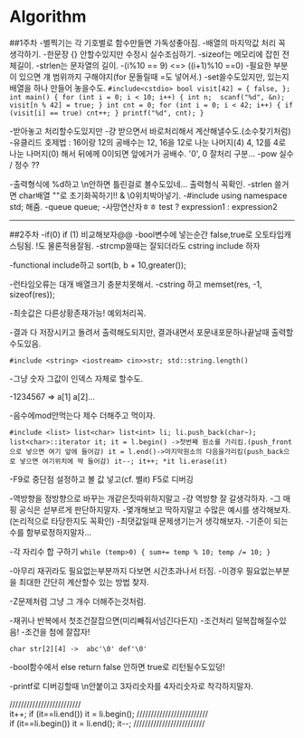 # Algorithm
##1주차
-별찍기는 각 기호별로 함수만들면 가독성좋아짐.
-배열의 마지막값 처리 꼭 생각하기.
-한문장 {} 안할수있지만 수정시 실수조심하기.
-sizeof는 메모리에 잡힌 전체길이.
-strlen는 문자열의 길이.
-(i%10 == 9) <=> ((i+1)%10 ==0)
-필요한 부분이 있으면 걔 범위까지 구해야지(for 문돌릴때 =도 넣어서.)
-set쓸수도있지만, 있는지 배열을 하나 만들어 놓을수도.
`#include<cstdio>
bool visit[42] = { false, };
int main() {
	for (int i = 0; i < 10; i++) {
		int n;  scanf("%d", &n);
		visit[n % 42] = true;
	}
	int cnt = 0;
	for (int i = 0; i < 42; i++) {
		if (visit[i] == true) cnt++;
	}
	printf("%d", cnt);
}`


-받아놓고 처리할수도있지만
-걍 받으면서 바로처리해서 계산해낼수도.(소수찾기처럼)
-유클리드 호제법 : 16이랑 12의 공배수는
12, 16을 12로 나눈 나머지(4)
4, 12를 4로 나눈 나머지(0)
해서 뒤에께 0이되면 앞에거가 공배수.
'0', 0 잘처리 구분...
-pow 실수 / 정수 ??

-출력형식에 %d하고 \n안하면 틀린걸로 볼수도있네... 출력형식 꼭확인.
-strlen 쓸거면 char배열 ""로 초기화꼭하기!! & \0위치박아넣기.
-#include <queue> using namespace std; 해줌.
-queue<int> queue;
-사망연산자ㅎㅎ test ? expression1 : expression2

---

##2주차
-if(0) if (1) 비교해보자@@
-bool변수에 넣는순간 false,true로 오토타입캐스팅됨. !도 물론적용잘됨.
-strcmp쓸때는 잘되더라도 cstring include 하자

-functional include하고
sort(b, b + 10,greater<int>());

-런타임오류는 대개 배열크기 충분치못해서.
-cstring 하고 memset(res, -1, sizeof(res));

-최솟값은 다른상황존재가능! 예외처리꼭.

-결과 다 저장시키고 돌려서 출력해도되지만, 결과내면서 포문내포문하나끝날때 출력할수도있음.


`#include <string> <iostream>
cin>>str;
std::string.length()`


-그냥 숫자 그값이 인덱스 자체로 할수도.

-1234567
=> a[1] a[2]...


-음수에mod안먹는다 제수 더해주고 먹이자.


`#include <list>
list<char> list<int> li;
li.push_back(char~);
list<char>::iterator it;
it = l.begin() ->첫번째 원소를 가리킴.(push_front으로 넣으면 여기 앞에 들어감)
it = l.end()->마지막원소의 다음을가리킴(push_back으로 넣으면 여기위치에 딱 들어감)
it--; it++; *it
li.erase(it) `


-F9로 중단점 설정하고 볼 값 넣고(cf. 별it) F5로 디버깅


-역방향을 정방향으로 바꾸는 개같은짓따위하지말고
-걍 역방향 잘 갈생각하자.
-그 매핑 공식은 섣부르게 판단하지말자.
-몇개해보고 딱하지말고 수많은 예시를 생각해보자. (논리적으로 타당한지도 꼭확인)
-최댓값일때 문제생기는거 생각해보자.
-기준이 되는수를 함부로정하지말자...


-각 자리수 합 구하기
`while (temp>0) {
  sum+= temp % 10;
  temp /= 10;
}`


-아무리 재귀라도 필요없는부분까지 다보면 시간초과나서 터짐.
-이경우 필요없는부분을 최대한 간단히 계산할수 있는 방법 찾자.

-Z문제처럼 그냥 그 개수 더해주는것처럼.


-재귀나 반복에서 첫조건잘잡으면(미리빼줘서넘긴다든지) 
-조건처리 덜복잡해질수있음!
-조건을 첨에 잘잡자!

`char str[2][4]
-> 
abc'\0'
def'\0'`

-bool함수에서 else return false 안하면 true로 리턴될수도있덩!



-printf로 디버깅할때 \n안붙이고 3자리숫자를 4자리숫자로 착각하지말자.


/////////////////////////	
it++;
if (it==li.end()) it = li.begin();
/////////////////////////							
if (it==li.begin()) it = li.end();
it--;
/////////////////////////





















